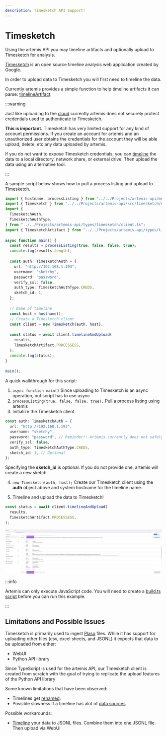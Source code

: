 ```yaml
---
description: Timesketch API Support!
---
```


# Timesketch

Using the artemis API you may timeline artifacts and optionally upload to
Timesketch for analysis.

[Timesketch](https://timesketch.org/) is an open source timeline analysis web
application created by Google.

In order to upload data to Timesketch you will first need to timeline the data.

Currently artemis provides a simple function to help timeline artifacts it can
parse: [timelineArtifact](../Helper/timesketch).

:::warning

Just like uploading to the [cloud](../../Intro//Collections/uploads.md)
currently artemis does not securely protect credentials used to authenticate to
Timesketch.

**This is important.** Timesketch has very limited support for any kind of
account permissions. If you create an account for artemis and an unauthorized
user obtains the credentials for the account they will be able upload, delete,
etc any data uploaded by artemis.

If you do not want to expose Timesketch credentials, you can
[timeline](./timelines.md) the data to a local directory, network share, or
external drive. Then upload the data using an alternative tool.

:::

A sample script below shows how to pull a process listing and upload to
Timesketch.

```typescript
import { hostname, processListing } from "../../Projects/artemis-api/mod.ts";
import { Timesketch } from "../../Projects/artemis-api/src/timesketch/client.ts";
import {
  TimesketchAuth,
  TimesketchAuthType,
} from "../../Projects/artemis-api/types/timesketch/client.ts";
import { TimesketchArtifact } from "../../Projects/artemis-api/types/timesketch/timeline.ts";

async function main() {
  const results = processListing(true, false, false, true);
  console.log(results.length);

  const auth: TimesketchAuth = {
    url: "http://192.168.1.193",
    username: "sketchy",
    password: "password",
    verify_ssl: false,
    auth_type: TimesketchAuthType.CREDS,
    sketch_id: 1,
  };

  // Name of timeline
  const host = hostname();
  // Create a Timesketch client
  const client = new Timesketch(auth, host);

  const status = await client.timelineAndUpload(
    results,
    TimesketchArtifact.PROCESSESS,
  );
  console.log(status);
}

main();
```

A quick walkthrough for this script:

1. `async function main()` Since uploading to Timesketch is an async operation,
   out script has to use async
2. `processListing(true, false, false, true);` Pull a process listing using
   artemis
3. Initialize the Timesketch client.

```typescript
const auth: TimesketchAuth = {
  url: "http://192.168.1.193",
  username: "sketchy",
  password: "password", // Reminder!: Artemis currently does not safely protect credentials
  verify_ssl: false,
  auth_type: TimesketchAuthType.CREDS,
  sketch_id: 1, // Optional
};
```

Specifying the **sketch_id** is optional. If you do not provide one, artemis
will create a new sketch

4. `new Timesketch(auth, host);` Create our Timesketch client using the **auth**
   object above and system hostname for the timeline name.

5. Timeline and upload the data to Timesketch!

```typescript
const status = await client.timelineAndUpload(
  results,
  TimesketchArtifact.PROCESSESS,
);
```

![A pretty timeline](../../../static/img/timesketch.png)

:::info

Artemis can only execute JavaScript code. You will need to create a
[build.ts script](../../Intro/Scripting/bundling.md#esbuild) before you can run
this example.

:::

## Limitations and Possible Issues

Timesketch is primarily used to ingest
[Plaso](https://github.com/log2timeline/plaso) files. While it has support for
uploading other files (csv, excel sheets, and JSONL) it expects that data to be
uploaded from either:

- WebUI
- Python API library

Since TypeScript is used for the artemis API, our Timesketch client is created
from scratch with the goal of trying to replicate the upload features of the
Python API library

Some known limitations that have been observed:

- Timelines get [renamed](https://github.com/google/timesketch/issues/3052).
- Possible slowness if a timeline has alot of
  [data sources](https://github.com/google/timesketch/issues/3075)

Possible workarounds:

- [Timeline](./timelines.md) your data to JSONL files. Combine them into one
  JSONL file. Then upload via WebUI
